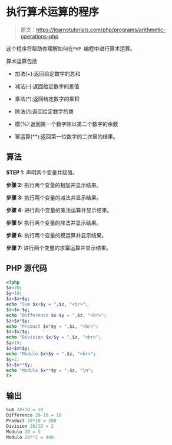 # 执行算术运算的程序

> 原文：<https://learnetutorials.com/php/programs/arithmetic-operations-php>

这个程序将帮助你理解如何在`PHP `编程中进行算术运算。

算术运算包括

*   加法(+):返回给定数字的总和

*   减法(-):返回给定数字的差值

*   乘法(*):返回给定数字的乘积

*   除法(/):返回给定数字的商

*   模(%):返回第一个数字除以第二个数字的余数

*   幂运算(**):返回第一位数字的二次幂的结果。

## 算法

**STEP 1:** 声明两个变量并赋值。

**步骤 2:** 执行两个变量的相加并显示结果。

**步骤 3:** 执行两个变量的减法并显示结果。

**步骤 4:** 进行两个变量的乘法运算并显示结果。

**步骤 5:** 执行两个变量的除法并显示结果。

**步骤 6:** 执行两个变量的模运算并显示结果。

**步骤 7:** 进行两个变量的求幂运算并显示结果。

## PHP 源代码

```php
<?php 
$x=20; 
$y=10; 
$z=$x+$y; 
echo "Sum $x+$y = ",$z, "<br>"; 
$z=$x-$y; 
echo "Difference $x-$y = ",$z, "<br>"; 
$z=$x*$y; 
echo "Product $x*$y = ",$z, "<br>"; 
$z=$x/$y; 
echo "Division $x/$y = ",$z, "<br>"; 
$y=15;
$z=$x%$y; 
echo "Modulo $x%$y = ",$z, "<br>"; 
$y=2;
$z=$x**$y; 
echo "Modulo $x**$y = ",$z, "\n"; 
?> 

```

## 输出

```php
Sum 20+10 = 30
Difference 20-10 = 10
Product 20*10 = 200
Division 20/10 = 2
Modulo 20 = 5
Modulo 20**2 = 400
```